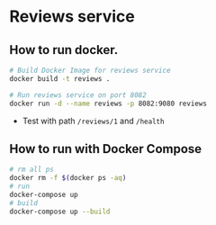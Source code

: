 # Reviews service



## How to run docker.
```bash
# Build Docker Image for reviews service
docker build -t reviews .

# Run reviews service on port 8082
docker run -d --name reviews -p 8082:9080 reviews
```
* Test with path `/reviews/1` and `/health`

## How to run with Docker Compose

```bash
# rm all ps
docker rm -f $(docker ps -aq)
# run
docker-compose up
# build
docker-compose up --build
```